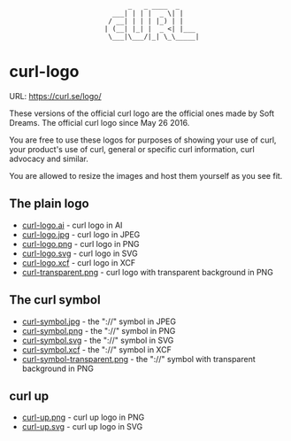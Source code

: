                                   _   _ ____  _
                              ___| | | |  _ \| |
                             / __| | | | |_) | |
                            | (__| |_| |  _ <| |___
                             \___|\___/|_| \_\_____|

curl-logo
=========

URL: https://curl.se/logo/

These versions of the official curl logo are the official ones made by Soft
Dreams. The official curl logo since May 26 2016.

You are free to use these logos for purposes of showing your use of curl, your
product's use of curl, general or specific curl information, curl advocacy and
similar.

You are allowed to resize the images and host them yourself as you see fit.

## The plain logo

 - [curl-logo.ai](curl-logo.ai) - curl logo in AI
 - [curl-logo.jpg](curl-logo.jpg) - curl logo in JPEG
 - [curl-logo.png](curl-logo.png) - curl logo in PNG
 - [curl-logo.svg](curl-logo.svg) - curl logo in SVG
 - [curl-logo.xcf](curl-logo.xcf) - curl logo in XCF
 - [curl-transparent.png](curl-transparent.png) - curl logo with transparent background in PNG

## The curl symbol

 - [curl-symbol.jpg](curl-symbol.jpg) - the "://" symbol in JPEG
 - [curl-symbol.png](curl-symbol.png) - the "://" symbol in PNG
 - [curl-symbol.svg](curl-symbol.svg) - the "://" symbol in SVG
 - [curl-symbol.xcf](curl-symbol.xcf) - the "://" symbol in XCF
 - [curl-symbol-transparent.png](curl-symbol-transparent.png)  - the "://" symbol with transparent background in PNG

## curl up

 - [curl-up.png](curl-up.png) - curl up logo in PNG
 - [curl-up.svg](curl-up.svg) - curl up logo in SVG
